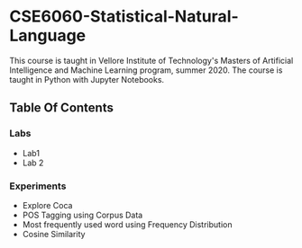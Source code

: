 # CSE6060-Statistical-Natural-Language

This course is taught in Vellore Institute of Technology's Masters of Artificial Intelligence and Machine Learning program, summer 2020. The course is taught in Python with Jupyter Notebooks.
## Table Of Contents
### Labs
* Lab1
* Lab 2
### Experiments
- Explore Coca
- POS Tagging using Corpus Data
- Most frequently used word using Frequency Distribution
- Cosine Similarity
